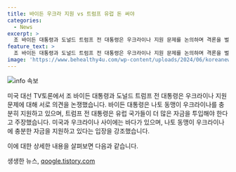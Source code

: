 ```yaml
---
title: 바이든 우크라 지원 vs 트럼프 유럽 돈 써야
categories:
  - News
excerpt: >
  조 바이든 대통령과 도널드 트럼프 전 대통령은 우크라이나 지원 문제를 논의하며 격론을 벌였다. 바이든은 미국의 안보를 위해 우크라이나를 돕아야 한다고 주장했고, 트럼프는 유럽 국가들이 더 많은 자금을 써야 한다고 주장했다. 두 사람은 나토 동맹의 역할에 대해 대립적인 입장을 보였으며, 바이든은 나토 동맹이 충분한 지원을 하고 있음을 강조하며 트럼프의 발언을 반박했다.
feature_text: >
  조 바이든 대통령과 도널드 트럼프 전 대통령은 우크라이나 지원 문제를 논의하며 격론을 벌였다. 바이든은 미국의 안보를 위해 우크라이나를 돕아야 한다고 주장했고, 트럼프는 유럽 국가들이 더 많은 자금을 써야 한다고 주장했다. 두 사람은 나토 동맹의 역할에 대해 대립적인 입장을 보였으며, 바이든은 나토 동맹이 충분한 지원을 하고 있음을 강조하며 트럼프의 발언을 반박했다.
image: 'https://www.behealthy4u.com/wp-content/uploads/2024/06/koreanews.jpg'
---
```


<p><img src="https://www.behealthy4u.com/wp-content/uploads/2024/06/koreanews.jpg" alt="info 속보" /></p>

<p>미국 대선 TV토론에서 조 바이든 대통령과 도널드 트럼프 전 대통령은 우크라이나 지원 문제에 대해 서로 의견을 논쟁했습니다. 바이든 대통령은 나토 동맹이 우크라이나를 충분히 지원하고 있으며, 트럼프 전 대통령은 유럽 국가들이 더 많은 자금을 투입해야 한다고 주장했습니다. 미국과 우크라이나 사이에는 바다가 있으며, 나토 동맹이 우크라이나에 충분한 자금을 지원하고 있다는 입장을 강조했습니다.</p>

<p>이에 대한 상세한 내용을 살펴보면 다음과 같습니다.</p>
생생한 뉴스, <a href="https://qoogle.tistory.com" rel="dofollow">qoogle.tistory.com</a>


